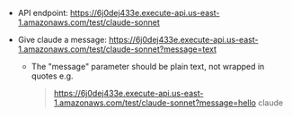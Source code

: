 - API endpoint: https://6j0dej433e.execute-api.us-east-1.amazonaws.com/test/claude-sonnet

- Give claude a message: https://6j0dej433e.execute-api.us-east-1.amazonaws.com/test/claude-sonnet?message=text
  - The "message" parameter should be plain text, not wrapped in quotes e.g.
    >https://6j0dej433e.execute-api.us-east-1.amazonaws.com/test/claude-sonnet?message=hello claude

